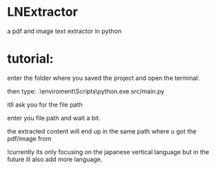 ﻿# LNExtractor

a pdf and image text extractor in python

# tutorial:
enter the folder where you saved the project and open the terminal:

then type: .\enviroment\Scripts\python.exe src/main.py 

itll ask you for the file path

enter you file path and wait a bit.

the extracted content will end up in the same path where u got the pdf/image from

!currently its only focusing on the japanese vertical language but in the future ill also add more language.
